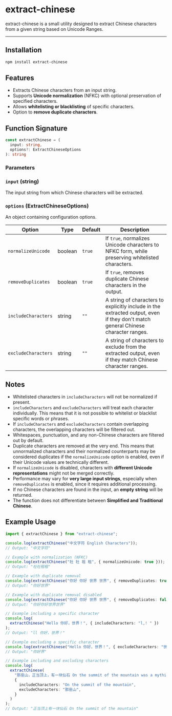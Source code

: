# extract-chinese

extract-chinese is a small utility designed to extract Chinese characters from a given string based on Unicode Ranges.

---

## Installation

```bash
npm install extract-chinese
```

## Features

- Extracts Chinese characters from an input string.
- Supports **Unicode normalization** (NFKC) with optional preservation of specified characters.
- Allows **whitelisting or blacklisting** of specific characters.
- Option to **remove duplicate characters**.

## Function Signature

```typescript
const extractChinese = (
  input: string,
  options?: ExtractChineseOptions
): string
```

### Parameters

### `input` (string)

The input string from which Chinese characters will be extracted.

### `options` (ExtractChineseOptions)

An object containing configuration options.

| Option              | Type    | Default | Description                                                                                                                      |
| ------------------- | ------- | ------- | -------------------------------------------------------------------------------------------------------------------------------- |
| `normalizeUnicode`  | boolean | `true`  | If `true`, normalizes Unicode characters to NFKC form, while preserving whitelisted characters.                                  |
| `removeDuplicates`  | boolean | `true`  | If `true`, removes duplicate Chinese characters in the output.                                                                   |
| `includeCharacters` | string  | `""`    | A string of characters to explicitly include in the extracted output, even if they don't match general Chinese character ranges. |
| `excludeCharacters` | string  | `""`    | A string of characters to exclude from the extracted output, even if they match Chinese character ranges.                        |

## Notes
- Whitelisted characters in `includeCharacters` will not be normalized if present.
- `includeCharacters` and `excludeCharacters` will treat each character individually. This means that it is not possible to whitelist or blacklist specific words or phrases.
- If `includeCharacters` and `excludeCharacters` contain overlapping characters, the overlapping characters will be filtered out.
- Whitespaces, punctuation, and any non-Chinese characters are filtered out by default.
- Duplicate characters are removed at the very end. This means that unnormalized characters and their normalized counterparts may be considered duplicates if the `normalizeUnicode` option is enabled, even if their Unicode values are technically different.
- If `normalizeUnicode` is disabled, characters with **different Unicode representations** might not be merged correctly.
- Performance may vary for **very large input strings**, especially when `removeDuplicates` is enabled, since it requires additional processing.
- If no Chinese characters are found in the input, an **empty string** will be returned.
- The function does not differentiate between **Simplified and Traditional Chinese**. 


## Example Usage

```typescript
import { extractChinese } from "extract-chinese";

console.log(extractChinese("中文字符 English Characters"));
// Output: "中文字符"

// Example with normalization (NFKC)
console.log(extractChinese("社 社 祖 租", { normalizeUnicode: true }));
// Output: "社社租租"

// Example with duplicate removal
console.log(extractChinese("你好 你好 世界 世界", { removeDuplicates: true }));
// Output: "你好世界"

// Example with duplicate removal disabled
console.log(extractChinese("你好 你好 世界 世界", { removeDuplicates: false }));
// Output: "你好你好世界世界"

// Example including a specific character
console.log(
  extractChinese("Hello 你好，世界！", { includeCharacters: "l,! " })
);
// Output: "ll 你好，世界！"

// Example excluding a specific character
console.log(extractChinese("Hello 你好，世界！", { excludeCharacters: "世" }));
// Output: "你好界"

// Example including and excluding characters
console.log(
  extractChinese(
    "那座山，正当顶上，有一块仙石 On the summit of the mountain was a mythical stone",
    {
      includeCharacters: "On the summit of the mountain",
      excludeCharacters: "那座山",
    }
  )
);
// Output: "正当顶上有一块仙石 On the summit of the mountain"
```
